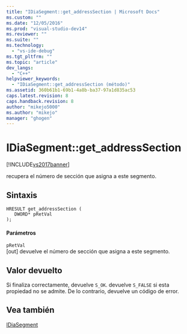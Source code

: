 ```yaml
---
title: "IDiaSegment::get_addressSection | Microsoft Docs"
ms.custom: ""
ms.date: "12/05/2016"
ms.prod: "visual-studio-dev14"
ms.reviewer: ""
ms.suite: ""
ms.technology: 
  - "vs-ide-debug"
ms.tgt_pltfrm: ""
ms.topic: "article"
dev_langs: 
  - "C++"
helpviewer_keywords: 
  - "IDiaSegment::get_addressSection (método)"
ms.assetid: 360b61b1-69b1-4a8b-ba37-97a1d835ac53
caps.latest.revision: 8
caps.handback.revision: 8
author: "mikejo5000"
ms.author: "mikejo"
manager: "ghogen"
---
```

# IDiaSegment::get_addressSection
[!INCLUDE[vs2017banner](../../code-quality/includes/vs2017banner.md)]

recupera el número de sección que asigna a este segmento.  
  
## Sintaxis  
  
```cpp#  
HRESULT get_addressSection (   
   DWORD* pRetVal  
);  
```  
  
#### Parámetros  
 `pRetVal`  
 \[out\]  devuelve el número de sección que asigna a este segmento.  
  
## Valor devuelto  
 Si finaliza correctamente, devuelve `S_OK`.  devuelve `S_FALSE` si esta propiedad no se admite.  De lo contrario, devuelve un código de error.  
  
## Vea también  
 [IDiaSegment](../../debugger/debug-interface-access/idiasegment.md)